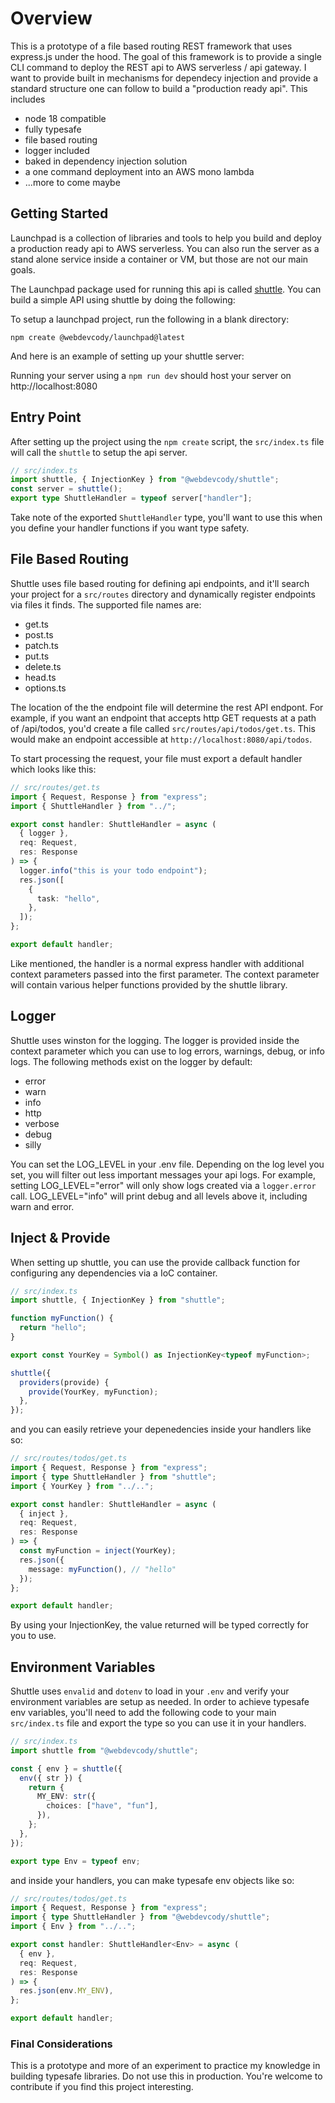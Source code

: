 # Overview

This is a prototype of a file based routing REST framework that uses express.js under the hood. The goal of this framework is to provide a single CLI command to deploy the REST api to AWS serverless / api gateway. I want to provide built in mechanisms for dependecy injection and provide a standard structure one can follow to build a "production ready api". This includes

- node 18 compatible
- fully typesafe
- file based routing
- logger included
- baked in dependency injection solution
- a one command deployment into an AWS mono lambda
- ...more to come maybe

## Getting Started

Launchpad is a collection of libraries and tools to help you build and deploy a production ready api to AWS serverless. You can also run the server as a stand alone service inside a container or VM, but those are not our main goals.

The Launchpad package used for running this api is called [shuttle](./packages/shuttle/). You can build a simple API using shuttle by doing the following:

To setup a launchpad project, run the following in a blank directory:

`npm create @webdevcody/launchpad@latest`

And here is an example of setting up your shuttle server:

Running your server using a `npm run dev` should host your server on http://localhost:8080

## Entry Point

After setting up the project using the `npm create` script, the `src/index.ts` file will call the `shuttle` to setup the api server.

```ts
// src/index.ts
import shuttle, { InjectionKey } from "@webdevcody/shuttle";
const server = shuttle();
export type ShuttleHandler = typeof server["handler"];
```

Take note of the exported `ShuttleHandler` type, you'll want to use this when you define your handler functions if you want type safety.

## File Based Routing

Shuttle uses file based routing for defining api endpoints, and it'll search your project for a `src/routes` directory and dynamically register endpoints via files it finds. The supported file names are:

- get.ts
- post.ts
- patch.ts
- put.ts
- delete.ts
- head.ts
- options.ts

The location of the the endpoint file will determine the rest API endpont. For example, if you want an endpoint that accepts http GET requests at a path of /api/todos, you'd create a file called `src/routes/api/todos/get.ts`. This would make an endpoint accessible at `http://localhost:8080/api/todos`.

To start processing the request, your file must export a default handler which looks like this:

```ts
// src/routes/get.ts
import { Request, Response } from "express";
import { ShuttleHandler } from "../";

export const handler: ShuttleHandler = async (
  { logger },
  req: Request,
  res: Response
) => {
  logger.info("this is your todo endpoint");
  res.json([
    {
      task: "hello",
    },
  ]);
};

export default handler;
```

Like mentioned, the handler is a normal express handler with additional context parameters passed into the first parameter. The context parameter will contain various helper functions provided by the shuttle library.

## Logger

Shuttle uses winston for the logging. The logger is provided inside the context parameter which you can use to log errors, warnings, debug, or info logs. The following methods exist on the logger by default:

- error
- warn
- info
- http
- verbose
- debug
- silly

You can set the LOG_LEVEL in your .env file. Depending on the log level you set, you will filter out less important messages your api logs. For example, setting LOG_LEVEL="error" will only show logs created via a `logger.error` call. LOG_LEVEL="info" will print debug and all levels above it, including warn and error.

## Inject & Provide

When setting up shuttle, you can use the provide callback function for configuring any dependencies via a IoC container.

```ts
// src/index.ts
import shuttle, { InjectionKey } from "shuttle";

function myFunction() {
  return "hello";
}

export const YourKey = Symbol() as InjectionKey<typeof myFunction>;

shuttle({
  providers(provide) {
    provide(YourKey, myFunction);
  },
});
```

and you can easily retrieve your depenedencies inside your handlers like so:

```ts
// src/routes/todos/get.ts
import { Request, Response } from "express";
import { type ShuttleHandler } from "shuttle";
import { YourKey } from "../..";

export const handler: ShuttleHandler = async (
  { inject },
  req: Request,
  res: Response
) => {
  const myFunction = inject(YourKey);
  res.json({
    message: myFunction(), // "hello"
  });
};

export default handler;
```

By using your InjectionKey, the value returned will be typed correctly for you to use.

## Environment Variables

Shuttle uses `envalid` and `dotenv` to load in your `.env` and verify your environment variables are setup as needed. In order to achieve typesafe env variables, you'll need to add the following code to your main `src/index.ts` file and export the type so you can use it in your handlers.

```ts
// src/index.ts
import shuttle from "@webdevcody/shuttle";

const { env } = shuttle({
  env({ str }) {
    return {
      MY_ENV: str({
        choices: ["have", "fun"],
      }),
    };
  },
});

export type Env = typeof env;
```

and inside your handlers, you can make typesafe env objects like so:

```ts
// src/routes/todos/get.ts
import { Request, Response } from "express";
import { type ShuttleHandler } from "@webdevcody/shuttle";
import { Env } from "../..";

export const handler: ShuttleHandler<Env> = async (
  { env },
  req: Request,
  res: Response
) => {
  res.json(env.MY_ENV),
};

export default handler;
```

### Final Considerations

This is a prototype and more of an experiment to practice my knowledge in building typesafe libraries. Do not use this in production. You're welcome to contribute if you find this project interesting.

